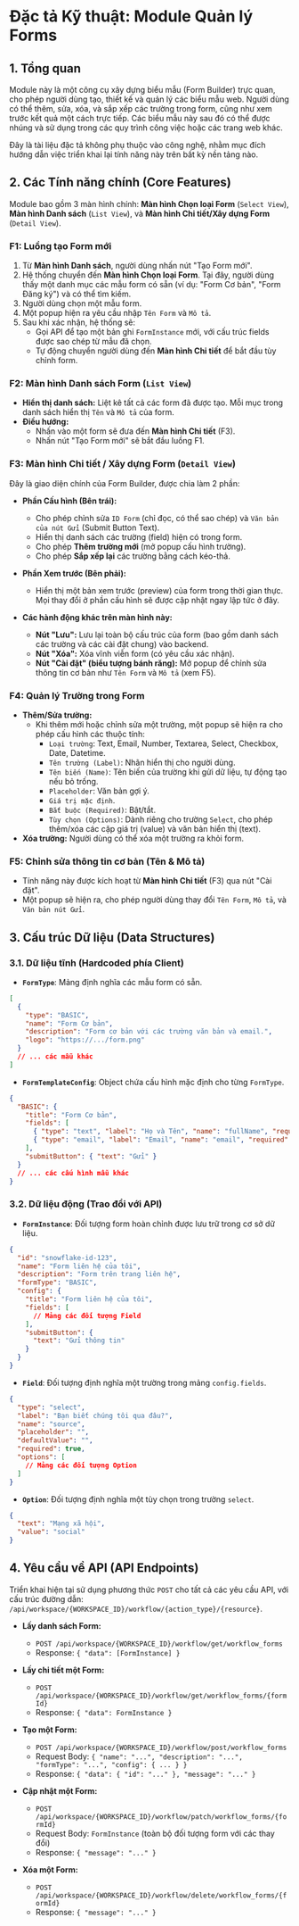 # Đặc tả Kỹ thuật: Module Quản lý Forms

## 1. Tổng quan

Module này là một công cụ xây dựng biểu mẫu (Form Builder) trực quan, cho phép người dùng tạo, thiết kế và quản lý các biểu mẫu web. Người dùng có thể thêm, sửa, xóa, và sắp xếp các trường trong form, cũng như xem trước kết quả một cách trực tiếp. Các biểu mẫu này sau đó có thể được nhúng và sử dụng trong các quy trình công việc hoặc các trang web khác.

Đây là tài liệu đặc tả không phụ thuộc vào công nghệ, nhằm mục đích hướng dẫn việc triển khai lại tính năng này trên bất kỳ nền tảng nào.

## 2. Các Tính năng chính (Core Features)

Module bao gồm 3 màn hình chính: **Màn hình Chọn loại Form** (`Select View`), **Màn hình Danh sách** (`List View`), và **Màn hình Chi tiết/Xây dựng Form** (`Detail View`).

### F1: Luồng tạo Form mới
1.  Từ **Màn hình Danh sách**, người dùng nhấn nút "Tạo Form mới".
2.  Hệ thống chuyển đến **Màn hình Chọn loại Form**. Tại đây, người dùng thấy một danh mục các mẫu form có sẵn (ví dụ: "Form Cơ bản", "Form Đăng ký") và có thể tìm kiếm.
3.  Người dùng chọn một mẫu form.
4.  Một popup hiện ra yêu cầu nhập `Tên Form` và `Mô tả`.
5.  Sau khi xác nhận, hệ thống sẽ:
    - Gọi API để tạo một bản ghi `FormInstance` mới, với cấu trúc fields được sao chép từ mẫu đã chọn.
    - Tự động chuyển người dùng đến **Màn hình Chi tiết** để bắt đầu tùy chỉnh form.

### F2: Màn hình Danh sách Form (`List View`)
- **Hiển thị danh sách:** Liệt kê tất cả các form đã được tạo. Mỗi mục trong danh sách hiển thị `Tên` và `Mô tả` của form.
- **Điều hướng:**
    - Nhấn vào một form sẽ đưa đến **Màn hình Chi tiết** (F3).
    - Nhấn nút "Tạo Form mới" sẽ bắt đầu luồng F1.

### F3: Màn hình Chi tiết / Xây dựng Form (`Detail View`)
Đây là giao diện chính của Form Builder, được chia làm 2 phần:

- **Phần Cấu hình (Bên trái):**
    - Cho phép chỉnh sửa `ID Form` (chỉ đọc, có thể sao chép) và `Văn bản của nút Gửi` (Submit Button Text).
    - Hiển thị danh sách các trường (field) hiện có trong form.
    - Cho phép **Thêm trường mới** (mở popup cấu hình trường).
    - Cho phép **Sắp xếp lại** các trường bằng cách kéo-thả.

- **Phần Xem trước (Bên phải):**
    - Hiển thị một bản xem trước (preview) của form trong thời gian thực. Mọi thay đổi ở phần cấu hình sẽ được cập nhật ngay lập tức ở đây.

- **Các hành động khác trên màn hình này:**
    - **Nút "Lưu":** Lưu lại toàn bộ cấu trúc của form (bao gồm danh sách các trường và các cài đặt chung) vào backend.
    - **Nút "Xóa":** Xóa vĩnh viễn form (có yêu cầu xác nhận).
    - **Nút "Cài đặt" (biểu tượng bánh răng):** Mở popup để chỉnh sửa thông tin cơ bản như `Tên Form` và `Mô tả` (xem F5).

### F4: Quản lý Trường trong Form
- **Thêm/Sửa trường:**
    - Khi thêm mới hoặc chỉnh sửa một trường, một popup sẽ hiện ra cho phép cấu hình các thuộc tính:
        - `Loại trường`: Text, Email, Number, Textarea, Select, Checkbox, Date, Datetime.
        - `Tên trường (Label)`: Nhãn hiển thị cho người dùng.
        - `Tên biến (Name)`: Tên biến của trường khi gửi dữ liệu, tự động tạo nếu bỏ trống.
        - `Placeholder`: Văn bản gợi ý.
        - `Giá trị mặc định`.
        - `Bắt buộc (Required)`: Bật/tắt.
        - `Tùy chọn (Options)`: Dành riêng cho trường `Select`, cho phép thêm/xóa các cặp giá trị (value) và văn bản hiển thị (text).
- **Xóa trường:** Người dùng có thể xóa một trường ra khỏi form.

### F5: Chỉnh sửa thông tin cơ bản (Tên & Mô tả)
- Tính năng này được kích hoạt từ **Màn hình Chi tiết** (F3) qua nút "Cài đặt".
- Một popup sẽ hiện ra, cho phép người dùng thay đổi `Tên Form`, `Mô tả`, và `Văn bản nút Gửi`.

## 3. Cấu trúc Dữ liệu (Data Structures)

### 3.1. Dữ liệu tĩnh (Hardcoded phía Client)

- **`FormType`**: Mảng định nghĩa các mẫu form có sẵn.

```json
[
  {
    "type": "BASIC",
    "name": "Form Cơ bản",
    "description": "Form cơ bản với các trường văn bản và email.",
    "logo": "https://.../form.png"
  }
  // ... các mẫu khác
]
```

- **`FormTemplateConfig`**: Object chứa cấu hình mặc định cho từng `FormType`.

```json
{
  "BASIC": {
    "title": "Form Cơ bản",
    "fields": [
      { "type": "text", "label": "Họ và Tên", "name": "fullName", "required": true, "placeholder": "Nhập họ và tên" },
      { "type": "email", "label": "Email", "name": "email", "required": true, "placeholder": "Nhập địa chỉ email" }
    ],
    "submitButton": { "text": "Gửi" }
  }
  // ... các cấu hình mẫu khác
}
```

### 3.2. Dữ liệu động (Trao đổi với API)

- **`FormInstance`**: Đối tượng form hoàn chỉnh được lưu trữ trong cơ sở dữ liệu.

```json
{
  "id": "snowflake-id-123",
  "name": "Form liên hệ của tôi",
  "description": "Form trên trang liên hệ",
  "formType": "BASIC",
  "config": {
    "title": "Form liên hệ của tôi",
    "fields": [
      // Mảng các đối tượng Field
    ],
    "submitButton": {
      "text": "Gửi thông tin"
    }
  }
}
```

- **`Field`**: Đối tượng định nghĩa một trường trong mảng `config.fields`.

```json
{
  "type": "select",
  "label": "Bạn biết chúng tôi qua đâu?",
  "name": "source",
  "placeholder": "",
  "defaultValue": "",
  "required": true,
  "options": [
    // Mảng các đối tượng Option
  ]
}
```

- **`Option`**: Đối tượng định nghĩa một tùy chọn trong trường `select`.

```json
{
  "text": "Mạng xã hội",
  "value": "social"
}
```

## 4. Yêu cầu về API (API Endpoints)

Triển khai hiện tại sử dụng phương thức `POST` cho tất cả các yêu cầu API, với cấu trúc đường dẫn: `/api/workspace/{WORKSPACE_ID}/workflow/{action_type}/{resource}`.

- **Lấy danh sách Form:**
  - `POST /api/workspace/{WORKSPACE_ID}/workflow/get/workflow_forms`
  - Response: `{ "data": [FormInstance] }`

- **Lấy chi tiết một Form:**
  - `POST /api/workspace/{WORKSPACE_ID}/workflow/get/workflow_forms/{formId}`
  - Response: `{ "data": FormInstance }`

- **Tạo một Form:**
  - `POST /api/workspace/{WORKSPACE_ID}/workflow/post/workflow_forms`
  - Request Body: `{ "name": "...", "description": "...", "formType": "...", "config": { ... } }`
  - Response: `{ "data": { "id": "..." }, "message": "..." }`

- **Cập nhật một Form:**
  - `POST /api/workspace/{WORKSPACE_ID}/workflow/patch/workflow_forms/{formId}`
  - Request Body: `FormInstance` (toàn bộ đối tượng form với các thay đổi)
  - Response: `{ "message": "..." }`

- **Xóa một Form:**
  - `POST /api/workspace/{WORKSPACE_ID}/workflow/delete/workflow_forms/{formId}`
  - Response: `{ "message": "..." }`
